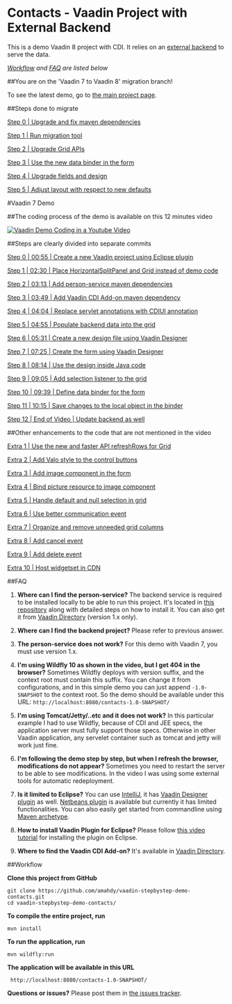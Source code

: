 Contacts - Vaadin Project with External Backend
====================================================

This is a demo Vaadin 8 project with CDI. It relies on an [external backend](https://github.com/amahdy/person-service) to serve the data.

*[Workflow](#workflow) and [FAQ](#faq) are listed below*

##You are on the 'Vaadin 7 to Vaadin 8' migration branch!

To see the latest demo, go to [the main project page](https://github.com/amahdy/vaadin-stepbystep-demo-contacts).

##Steps done to migrate

[Step 0 | Upgrade and fix maven dependencies](https://github.com/amahdy/vaadin-stepbystep-demo-contacts/commit/84e1c1c419b06e18c468340ffa3e1cf8e498f68d)

[Step 1 | Run migration tool](https://github.com/amahdy/vaadin-stepbystep-demo-contacts/commit/248bb8c96ba7ca3820e373729412f5b5a3a55c67)

[Step 2 | Upgrade Grid APIs](https://github.com/amahdy/vaadin-stepbystep-demo-contacts/commit/c4e7e99c8b5c6596e80f0f3965dbfd36b1bd5dac)

[Step 3 | Use the new data binder in the form](https://github.com/amahdy/vaadin-stepbystep-demo-contacts/commit/87230a9aecc96b8184c50f3c1ea967a20fbebb74)

[Step 4 | Upgrade fields and design](https://github.com/amahdy/vaadin-stepbystep-demo-contacts/commit/5220e4b3b168ded698abce0832c1cc74b3700c26)

[Step 5 | Adjust layout with respect to new defaults](https://github.com/amahdy/vaadin-stepbystep-demo-contacts/commit/f2ca6cc32a10a6aa6514a36f4d81ddeefa4d580b)

#Vaadin 7 Demo

##The coding process of the demo is available on this 12 minutes video

[![Vaadin Demo Coding in a Youtube Video](http://img.youtube.com/vi/k47CkTx9hUw/0.jpg)](http://www.youtube.com/watch?v=k47CkTx9hUw)

##Steps are clearly divided into separate commits

[Step 0 | 00:55 | Create a new Vaadin project using Eclipse plugin](https://github.com/amahdy/vaadin-stepbystep-demo-contacts/commit/3ae97bf99f8c18b22a76db2f1da293c18e19ac9c)

[Step 1 | 02:30 | Place HorizontalSplitPanel and Grid instead of demo code](https://github.com/amahdy/vaadin-stepbystep-demo-contacts/commit/c6da6eb59bc35ecdb2195bc4689abcaeffeee852)

[Step 2 | 03:13 | Add person-service maven dependencies](https://github.com/amahdy/vaadin-stepbystep-demo-contacts/commit/6f67a2852758e874c8a7a9cf9fbd8f310e75b8ed)

[Step 3 | 03:49 | Add Vaadin CDI Add-on maven dependency](https://github.com/amahdy/vaadin-stepbystep-demo-contacts/commit/db0146a04503c25b7d873e8de705de30feb27ce0)

[Step 4 | 04:04 | Replace servlet annotations with CDIUI annotation](https://github.com/amahdy/vaadin-stepbystep-demo-contacts/commit/5fdcf5b4e3de11f4a5ad7d9152ce8e75149cfd7f)

[Step 5 | 04:55 | Populate backend data into the grid](https://github.com/amahdy/vaadin-stepbystep-demo-contacts/commit/75af6dcf2db98f2350c946e77416735198932800)

[Step 6 | 05:31 | Create a new design file using Vaadin Designer](https://github.com/amahdy/vaadin-stepbystep-demo-contacts/commit/8012fe9801d447cd3503e6b732ccfed25ae67e7d)

[Step 7 | 07:25 | Create the form using Vaadin Designer](https://github.com/amahdy/vaadin-stepbystep-demo-contacts/commit/e0873a07598103580834ab9714a1be6c5197aefc)

[Step 8 | 08:14 | Use the design inside Java code](https://github.com/amahdy/vaadin-stepbystep-demo-contacts/commit/5ba81e090a7d8f82edd77f25ffdf04f4156c26e5)

[Step 9 | 09:05 | Add selection listener to the grid](https://github.com/amahdy/vaadin-stepbystep-demo-contacts/commit/35892f39c69ba00749a6cdd9cbf78e0b4691da87)

[Step 10 | 09:39 | Define data binder for the form](https://github.com/amahdy/vaadin-stepbystep-demo-contacts/commit/0ba8bfe4f02c4425a41c48107f92a2e35e9e9368)

[Step 11 | 10:15 | Save changes to the local object in the binder](https://github.com/amahdy/vaadin-stepbystep-demo-contacts/commit/29e8bac0c32447a1caa5922cb701ea552557a6c5)

[Step 12 | End of Video | Update backend as well](https://github.com/amahdy/vaadin-stepbystep-demo-contacts/commit/39b0250b24abb467636e7c93435d782b954b7bd6)

##Other enhancements to the code that are not mentioned in the video

[Extra 1 | Use the new and faster API refreshRows for Grid](https://github.com/amahdy/vaadin-stepbystep-demo-contacts/commit/282a177c2bcd79c02487b0879ec1af1406249b9e)

[Extra 2 | Add Valo style to the control buttons](https://github.com/amahdy/vaadin-stepbystep-demo-contacts/commit/913571a1befa62c7283e3eaafbab4bd90f93a19e)

[Extra 3 | Add image component in the form](https://github.com/amahdy/vaadin-stepbystep-demo-contacts/commit/52e7355248dce95e7c9e93e041c4e65744654d53)

[Extra 4 | Bind picture resource to image component](https://github.com/amahdy/vaadin-stepbystep-demo-contacts/commit/287a22e137942e852824a798afc1a50142da6451)

[Extra 5 | Handle default and null selection in grid](https://github.com/amahdy/vaadin-stepbystep-demo-contacts/commit/9b3db539e6ecd8107dab3d49256eb50deedb8dfe)

[Extra 6 | Use better communication event](https://github.com/amahdy/vaadin-stepbystep-demo-contacts/commit/933606d7164a45444ebb0c9668de69eac9cd4fcb)

[Extra 7 | Organize and remove unneeded grid columns](https://github.com/amahdy/vaadin-stepbystep-demo-contacts/commit/cb601ba889fcab3215e3e66085b1708efb02c751)

[Extra 8 | Add cancel event](https://github.com/amahdy/vaadin-stepbystep-demo-contacts/commit/4cdde119ffee0edbe1108b1084e343be091bebdf)

[Extra 9 | Add delete event](https://github.com/amahdy/vaadin-stepbystep-demo-contacts/commit/5afe89934b1043d19b06ec036df975b64ed670e2)

[Extra 10 | Host widgetset in CDN](https://github.com/amahdy/vaadin-stepbystep-demo-contacts/commit/4bb4f359056252184a3051c6c359a35f17dfe272)

##FAQ

1. **Where can I find the person-service?**
The backend service is required to be installed locally to be able to run this project. It's located in [this repository](https://github.com/amahdy/person-service/tree/1.2) along with detailed steps on how to install it.
You can also get it from [Vaadin Directory](https://vaadin.com/directory#!addon/demo-person-service) (version 1.x only).

1. **Where can I find the backend project?**
Please refer to previous answer.

1. **The person-service does not work?**
For this demo with  Vaadin 7, you must use version 1.x.

1. **I'm using Wildfly 10 as shown in the video, but I get 404 in the browser?** Sometimes Wildfly deploys with version suffix, and the context root must contain this suffix. You can change it from configurations, and in this simple demo you can just append `-1.0-SNAPSHOT` to the context root. So the demo should be available under this URL: `http://localhost:8080/contacts-1.0-SNAPSHOT/`

1. **I'm using Tomcat/Jetty/..etc and it does not work?** In this particular example I had to use Wildfly, because of CDI and JEE specs, the application server must fully support those specs. Otherwise in other Vaadin application, any servelet container such as tomcat and jetty will work just fine.

1. **I'm following the demo step by step, but when I refresh the browser, modifications do not appear?** Sometimes you need to restart the server to be able to see modifications. In the video I was using some external tools for automatic redeployment.

1. **Is it limited to Eclipse?**
You can use [IntelliJ](https://www.youtube.com/watch?v=la7WlG9rQvw), it has [Vaadin Designer plugin](https://vaadin.com/designer/get-started#intellij) as well. [Netbeans plugin](http://plugins.netbeans.org/plugin/50531/vaadin-plug-in-for-netbeans) is available but currently it has limited functionalities.
You can also easily get started from commandline using [Maven archetype](https://vaadin.com/maven).

1. **How to install Vaadin Plugin for Eclipse?**
Please follow [this video tutorial](https://youtu.be/o93ofXBIkf8?t=36s) for installing the plugin on Eclipse.

1. **Where to find the Vaadin CDI Add-on?**
It's available in [Vaadin Directory](https://vaadin.com/directory#!addon/vaadin-cdi).

##Workflow

**Clone this project from GitHub**

    git clone https://github.com/amahdy/vaadin-stepbystep-demo-contacts.git
    cd vaadin-stepbystep-demo-contacts/

**To compile the entire project, run**

    mvn install

**To run the application, run**

    mvn wildfly:run

**The application will be available in this URL**

     http://localhost:8080/contacts-1.0-SNAPSHOT/

**Questions or issues?**
Please post them in [the issues tracker](https://github.com/amahdy/vaadin-stepbystep-demo-contacts/issues).
